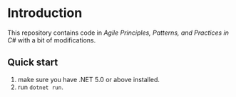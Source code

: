 ﻿# Introduction

This repository contains code in *Agile Principles, Patterns, and Practices in C#* with a bit of modifications.

## Quick start

1. make sure you have .NET 5.0 or above installed.
2. run `dotnet run`.
